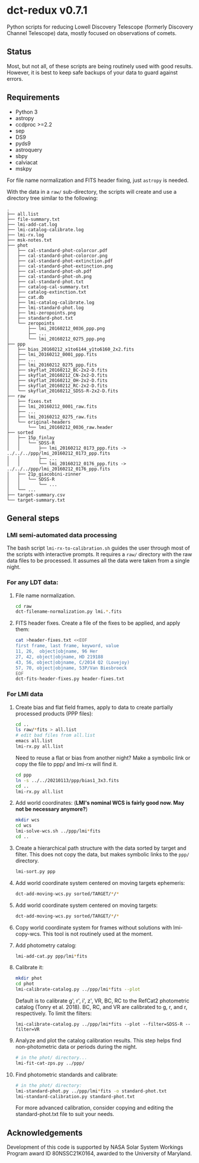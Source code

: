 # dct-redux v0.7.1
Python scripts for reducing Lowell Discovery Telescope (formerly Discovery Channel Telescope) data, mostly focused on observations of comets.

## Status
Most, but not all, of these scripts are being routinely used with good results.  However, it is best to keep safe backups of your data to guard against errors.

## Requirements
* Python 3
* astropy
* ccdproc >=2.2
* sep
* DS9
* pyds9
* astroquery
* sbpy
* calviacat
* mskpy

For file name normalization and FITS header fixing, just `astropy` is needed.

With the data in a `raw/` sub-directory, the scripts will create and use a directory tree similar to the following:

```
.
├── all.list
├── file-summary.txt
├── lmi-add-cat.log
├── lmi-catalog-calibrate.log
├── lmi-rx.log
├── msk-notes.txt
├── phot
│   ├── cal-standard-phot-colorcor.pdf
│   ├── cal-standard-phot-colorcor.png
│   ├── cal-standard-phot-extinction.pdf
│   ├── cal-standard-phot-extinction.png
│   ├── cal-standard-phot-oh.pdf
│   ├── cal-standard-phot-oh.png
│   ├── cal-standard-phot.txt
│   ├── catalog-cal-summary.txt
│   ├── catalog-extinction.txt
│   ├── cat.db
│   ├── lmi-catalog-calibrate.log
│   ├── lmi-standard-phot.log
│   ├── lmi-zeropoints.png
│   ├── standard-phot.txt
│   └── zeropoints
│       ├── lmi_20160212_0036_ppp.png
│       ├── ...
│       └── lmi_20160212_0275_ppp.png
├── ppp
│   ├── bias_20160212_x1to6144_y1to6160_2x2.fits
│   ├── lmi_20160212_0001_ppp.fits
│   ├── ...
│   ├── lmi_20160212_0275_ppp.fits
│   ├── skyflat_20160212_BC-2x2-D.fits
│   ├── skyflat_20160212_CN-2x2-D.fits
│   ├── skyflat_20160212_OH-2x2-D.fits
│   ├── skyflat_20160212_RC-2x2-D.fits
│   └── skyflat_20160212_SDSS-R-2x2-D.fits
├── raw
│   ├── fixes.txt
│   ├── lmi_20160212_0001_raw.fits
│   ├── ...
│   ├── lmi_20160212_0275_raw.fits
│   └── original-headers
│       └── lmi_20160212_0036_raw.header
├── sorted
│   ├── 15p_finlay
│   │   └── SDSS-R
│   │       ├── lmi_20160212_0173_ppp.fits -> ../../../ppp/lmi_20160212_0173_ppp.fits
│   │       ├── ...
│   │       └── lmi_20160212_0176_ppp.fits -> ../../../ppp/lmi_20160212_0176_ppp.fits
│   ├── 21p_giacobini-zinner
│   │   └── SDSS-R
│   │       └── ...
│   └── ...
├── target-summary.csv
└── target-summary.txt
```

## General steps

### LMI semi-automated data processing

The bash script `lmi-rx-to-calibration.sh` guides the user through most of the scripts with interactive prompts.  It requires a `raw/` directory with the raw data files to be processed.  It assumes all the data were taken from a single night.

### For any LDT data:
1. File name normalization.
   ```bash
   cd raw
   dct-filename-normalization.py lmi.*.fits
   ```
1. FITS header fixes.  Create a file of the fixes to be applied, and apply them:
   ```bash
   cat >header-fixes.txt <<EOF
   first frame, last frame, keyword, value
   11, 26,	object|objname, 96 Her
   27, 42, object|objname, HD 219188
   43, 56, object|objname, C/2014 Q2 (Lovejoy)
   57, 70, object|objname, 53P/Van Biesbroeck
   EOF
   dct-fits-header-fixes.py header-fixes.txt
   ```
### For LMI data

1. Create bias and flat field frames, apply to data to create partially processed products (PPP files):
   ```bash
   cd ..
   ls raw/*fits > all.list
   # edit bad files from all.list
   emacs all.list
   lmi-rx.py all.list
   ```

   Need to reuse a flat or bias from another night?  Make a symbolic link or copy the file to ppp/ and lmi-rx will find it.

   ```bash
   cd ppp
   ln -s ../../20210113/ppp/bias1_3x3.fits
   cd ..
   lmi-rx.py all.list
   ```

1. Add world coordinates: (**LMI's nominal WCS is fairly good now.  May not be necessary anymore?**)

	```bash
	mkdir wcs
	cd wcs
	lmi-solve-wcs.sh ../ppp/lmi*fits
	cd ..
	```
	   
1. Create a hierarchical path structure with the data sorted by target and filter.  This does not copy the data, but makes symbolic links to the `ppp/` directory.
   ```bash
   lmi-sort.py ppp
   ```
   
1. Add world coordinate system centered on moving targets ephemeris:

	```bash
	dct-add-moving-wcs.py sorted/TARGET/*/*
	```

1. Add world coordinate system centered on moving targets:

	```bash
	dct-add-moving-wcs.py sorted/TARGET/*/*
	```

1. Copy world coordinate system for frames without solutions with lmi-copy-wcs.  This tool is not routinely used at the moment.

1. Add photometry catalog:

	```bash
	lmi-add-cat.py ppp/lmi*fits
	```

1. Calibrate it:

   ```bash
   mkdir phot
   cd phot
   lmi-calibrate-catalog.py ../ppp/lmi*fits --plot
   ```

   Default is to calibrate g', r', i', z', VR, BC, RC to the RefCat2 photometric catalog (Tonry et al. 2018).  BC, RC, and VR are calibrated to g, r, and r, respectively.  To limit the filters:

   ```
   lmi-calibrate-catalog.py ../ppp/lmi*fits --plot --filter=SDSS-R --filter=VR
   ```

1. Analyze and plot the catalog calibration results.  This step helps find non-photometric data or periods during the night.

   ```bash
   # in the phot/ directory...
   lmi-fit-cat-zps.py ../ppp/
   ```

1. Find photometric standards and calibrate:

   ```bash
   # in the phot/ directory:
   lmi-standard-phot.py ../ppp/lmi*fits -o standard-phot.txt
   lmi-standard-calibration.py standard-phot.txt
   ```

   For more advanced calibration, consider copying and editing the standard-phot.txt file to suit your needs.


## Acknowledgements

Development of this code is supported by NASA Solar System Workings Program award ID 80NSSC21K0164, awarded to the University of Maryland.